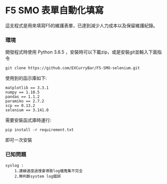 # F5 SMO 表單自動化填寫
這支程式是用來填寫F5的維護表單，已達到減少人力成本以及保留維護紀錄。
### 環境
開發程式時使用 Python 3.8.5 ，安裝時可以下載zip，或是安裝git並輸入下面指令
    
    git clone https://github.com/EXCurryBar/F5-SMO-selenium.git
使用到的函示庫如下:

    matplotlib == 3.3.1
    numpy == 1.18.5
    pandas == 1.1.2
    paramiko == 2.7.2
    scp == 0.13.2
    selenium == 3.141.0
需要安裝函式庫時運行:

    pip install -r requirement.txt
即可一次安裝

### 已知問題

    syslog : 
        1.連線速度過慢會導致log檔蒐集不完全
        2.無判斷system log錯誤

